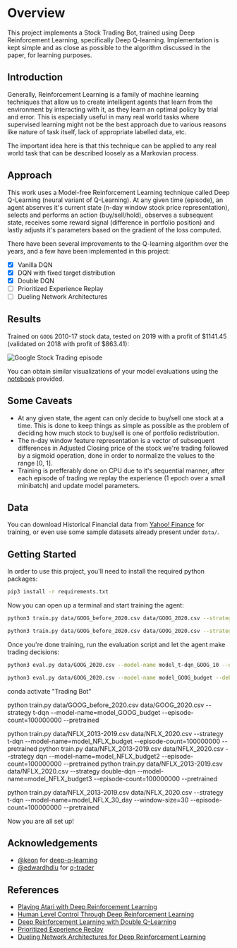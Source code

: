 # Overview

This project implements a Stock Trading Bot, trained using Deep Reinforcement Learning, specifically Deep Q-learning. Implementation is kept simple and as close as possible to the algorithm discussed in the paper, for learning purposes.

## Introduction

Generally, Reinforcement Learning is a family of machine learning techniques that allow us to create intelligent agents that learn from the environment by interacting with it, as they learn an optimal policy by trial and error. This is especially useful in many real world tasks where supervised learning might not be the best approach due to various reasons like nature of task itself, lack of appropriate labelled data, etc.

The important idea here is that this technique can be applied to any real world task that can be described loosely as a Markovian process.

## Approach

This work uses a Model-free Reinforcement Learning technique called Deep Q-Learning (neural variant of Q-Learning).
At any given time (episode), an agent abserves it's current state (n-day window stock price representation), selects and performs an action (buy/sell/hold), observes a subsequent state, receives some reward signal (difference in portfolio position) and lastly adjusts it's parameters based on the gradient of the loss computed.

There have been several improvements to the Q-learning algorithm over the years, and a few have been implemented in this project:

- [x] Vanilla DQN
- [x] DQN with fixed target distribution
- [x] Double DQN
- [ ] Prioritized Experience Replay
- [ ] Dueling Network Architectures

## Results

Trained on `GOOG` 2010-17 stock data, tested on 2019 with a profit of $1141.45 (validated on 2018 with profit of $863.41):

![Google Stock Trading episode](./extra/visualization.png)

You can obtain similar visualizations of your model evaluations using the [notebook](./visualize.ipynb) provided.

## Some Caveats

- At any given state, the agent can only decide to buy/sell one stock at a time. This is done to keep things as simple as possible as the problem of deciding how much stock to buy/sell is one of portfolio redistribution.
- The n-day window feature representation is a vector of subsequent differences in Adjusted Closing price of the stock we're trading followed by a sigmoid operation, done in order to normalize the values to the range [0, 1].
- Training is prefferably done on CPU due to it's sequential manner, after each episode of trading we replay the experience (1 epoch over a small minibatch) and update model parameters.

## Data

You can download Historical Financial data from [Yahoo! Finance](https://ca.finance.yahoo.com/) for training, or even use some sample datasets already present under `data/`.

## Getting Started

In order to use this project, you'll need to install the required python packages:

```bash
pip3 install -r requirements.txt
```

Now you can open up a terminal and start training the agent:

```bash
python3 train.py data/GOOG_before_2020.csv data/GOOG_2020.csv --strategy t-dqn
```

```bash
python3 train.py data/GOOG_before_2020.csv data/GOOG_2020.csv --strategy t-dqn --model-name=model_t-dqn_GOOG_2020 --episode-count=50
```

Once you're done training, run the evaluation script and let the agent make trading decisions:

```bash
python3 eval.py data/GOOG_2020.csv --model-name model_t-dqn_GOOG_10 --debug
```

```bash
python3 eval.py data/GOOG_2020.csv --model-name model_GOOG_budget --debug
```

conda activate "Trading Bot"

python train.py data/GOOG_before_2020.csv data/GOOG_2020.csv --strategy t-dqn --model-name=model_GOOG_budget --episode-count=100000000 --pretrained

python train.py data/NFLX_2013-2019.csv data/NFLX_2020.csv --strategy t-dqn --model-name=model_NFLX_budget --episode-count=100000000 --pretrained
python train.py data/NFLX_2013-2019.csv data/NFLX_2020.csv --strategy dqn --model-name=model_NFLX_budget2 --episode-count=100000000 --pretrained
python train.py data/NFLX_2013-2019.csv data/NFLX_2020.csv --strategy double-dqn --model-name=model_NFLX_budget3 --episode-count=100000000 --pretrained

python train.py data/NFLX_2013-2019.csv data/NFLX_2020.csv --strategy t-dqn --model-name=model_NFLX_30_day --window-size=30 --episode-count=100000000 --pretrained

Now you are all set up!

## Acknowledgements

- [@keon](https://github.com/keon) for [deep-q-learning](https://github.com/keon/deep-q-learning)
- [@edwardhdlu](https://github.com/edwardhdlu) for [q-trader](https://github.com/edwardhdlu/q-trader)

## References

- [Playing Atari with Deep Reinforcement Learning](https://arxiv.org/abs/1312.5602)
- [Human Level Control Through Deep Reinforcement Learning](https://deepmind.com/research/publications/human-level-control-through-deep-reinforcement-learning/)
- [Deep Reinforcement Learning with Double Q-Learning](https://arxiv.org/abs/1509.06461)
- [Prioritized Experience Replay](https://arxiv.org/abs/1511.05952)
- [Dueling Network Architectures for Deep Reinforcement Learning](https://arxiv.org/abs/1511.06581)
